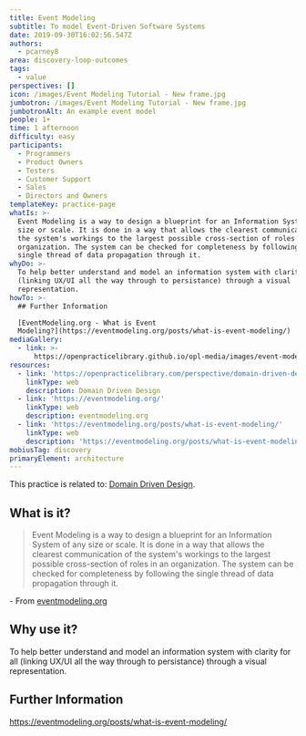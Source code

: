 ```yaml
---
title: Event Modeling
subtitle: To model Event-Driven Software Systems
date: 2019-09-30T16:02:56.547Z
authors:
  - pcarney8
area: discovery-loop-outcomes
tags:
  - value
perspectives: []
icon: /images/Event Modeling Tutorial - New frame.jpg
jumbotron: /images/Event Modeling Tutorial - New frame.jpg
jumbotronAlt: An example event model
people: 1+
time: 1 afternoon
difficulty: easy
participants:
  - Programmers
  - Product Owners
  - Testers
  - Customer Support
  - Sales
  - Directors and Owners
templateKey: practice-page
whatIs: >-
  Event Modeling is a way to design a blueprint for an Information System of any
  size or scale. It is done in a way that allows the clearest communication of
  the system's workings to the largest possible cross-section of roles in an
  organization. The system can be checked for completeness by following the
  single thread of data propagation through it.
whyDo: >-
  To help better understand and model an information system with clarity for all
  (linking UX/UI all the way through to persistance) through a visual
  representation.
howTo: >-
  ## Further Information

  [EventModeling.org - What is Event
  Modeling?](https://eventmodeling.org/posts/what-is-event-modeling/)
mediaGallery:
  - link: >-
      https://openpracticelibrary.github.io/opl-media/images/event-modeling-tutorial-new-frame.jpg
resources:
  - link: 'https://openpracticelibrary.com/perspective/domain-driven-design/'
    linkType: web
    description: Domain Driven Design
  - link: 'https://eventmodeling.org/'
    linkType: web
    description: eventmodeling.org
  - link: 'https://eventmodeling.org/posts/what-is-event-modeling/'
    linkType: web
    description: 'https://eventmodeling.org/posts/what-is-event-modeling/'
mobiusTag: discovery
primaryElement: architecture
---
```

This practice is related to: [Domain Driven Design](https://openpracticelibrary.com/perspective/domain-driven-design/).

## What is it?

> Event Modeling is a way to design a blueprint for an Information System of any size or scale. It is done in a way that allows the clearest communication of the system's workings to the largest possible cross-section of roles in an organization. The system can be checked for completeness by following the single thread of data propagation through it.

\- From [eventmodeling.org](https://eventmodeling.org/)

## Why use it?

To help better understand and model an information system with clarity for all (linking UX/UI all the way through to persistance) through a visual representation.

## Further Information

<https://eventmodeling.org/posts/what-is-event-modeling/>
